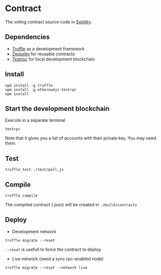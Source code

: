 # Contract
The voting contract source code in [Solidity](http://solidity.readthedocs.io/en/latest/).

## Dependencies

- [Truffle](http://truffleframework.com) as a development framework
- [Zeppelin](https://openzeppelin.org) for reusable contracts
- [Testrpc](https://github.com/ethereumjs/testrpc) for local development blockchain

## Install

```
npm install -g truffle
npm install -g ethereumjs-testrpc
npm install
```


## Start the development blockchain

Execute in a separate terminal

```
testrpc
```

Note that it gives you a list of accounts with their private key. You may need them.

## Test

```
truffle test ./test/poll.js
```

## Compile

```
truffle compile
```

The compiled contract (.json) will be created in `./build/contracts`

## Deploy

- Development network

```
truffle migrate --reset
```

`--reset` is usefull to force the contract to deploy

- Live network (need a sync rpc-enabled node)

```
truffle migrate --reset --network live
```

